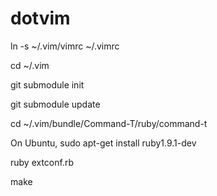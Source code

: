 dotvim
======

ln -s ~/.vim/vimrc ~/.vimrc

cd ~/.vim

git submodule init

git submodule update

cd ~/.vim/bundle/Command-T/ruby/command-t

On Ubuntu, sudo apt-get install ruby1.9.1-dev

ruby extconf.rb

make

